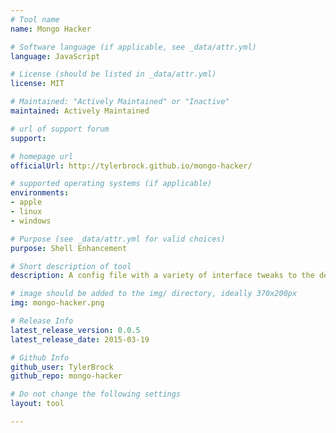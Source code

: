 ```yaml
---
# Tool name
name: Mongo Hacker

# Software language (if applicable, see _data/attr.yml)
language: JavaScript

# License (should be listed in _data/attr.yml)
license: MIT

# Maintained: "Actively Maintained" or "Inactive"
maintained: Actively Maintained

# url of support forum
support: 

# homepage url
officialUrl: http://tylerbrock.github.io/mongo-hacker/

# supported operating systems (if applicable)
environments:
- apple
- linux
- windows

# Purpose (see _data/attr.yml for valid choices)
purpose: Shell Enhancement

# Short description of tool
description: A config file with a variety of interface tweaks to the default shell.

# image should be added to the img/ directory, ideally 370x200px
img: mongo-hacker.png

# Release Info
latest_release_version: 0.0.5
latest_release_date: 2015-03-19

# Github Info
github_user: TylerBrock
github_repo: mongo-hacker

# Do not change the following settings
layout: tool

---
```


